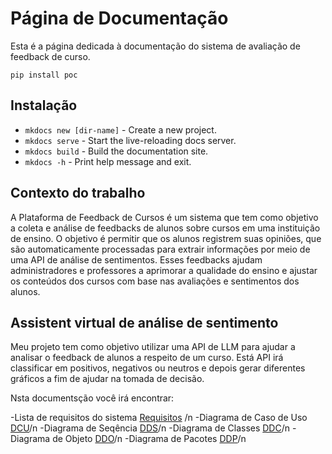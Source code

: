 # Página de Documentação
Esta é a página dedicada à documentação do sistema 
de avaliação de feedback de curso.


`pip install poc`
## Instalação

* `mkdocs new [dir-name]` - Create a new project.
* `mkdocs serve` - Start the live-reloading docs server.
* `mkdocs build` - Build the documentation site.
* `mkdocs -h` - Print help message and exit.

## Contexto do trabalho

 A Plataforma de Feedback de Cursos é um sistema que tem como objetivo a coleta e análise de feedbacks de alunos sobre cursos em uma instituição de ensino. O objetivo é permitir que os alunos registrem suas opiniões, que são automaticamente processadas para extrair informações por meio de uma API de análise de sentimentos. Esses feedbacks ajudam administradores e professores a aprimorar a qualidade do ensino e ajustar os conteúdos dos cursos com base nas avaliações e sentimentos dos alunos.


## Assistent virtual de análise de sentimento
Meu projeto tem como objetivo utilizar uma API de LLM para ajudar a analisar o feedback de alunos a respeito de um curso. Está API irá classificar em positivos, negativos ou neutros e depois gerar diferentes gráficos a fim de ajudar na tomada de decisão.

Nsta documentsção você irá encontrar:

 -Lista de requisitos do sistema [Requisitos](https://github.com/AdrianoCeub/SistemaMultiagnte-FedbackCurso.git) /n
 -Diagrama de Caso de Uso [DCU](https://github.com/AdrianoCeub/SistemaMultiagnte-FedbackCurso.git)/n
 -Diagrama de Seqência [DDS](https://github.com/AdrianoCeub/SistemaMultiagnte-FedbackCurso.git)/n
 -Diagrama de Classes [DDC](https://github.com/AdrianoCeub/SistemaMultiagnte-FedbackCurso.git)/n
 -Diagrama de Objeto [DDO](https://github.com/AdrianoCeub/SistemaMultiagnte-FedbackCurso.git)/n
 -Diagrama de Pacotes [DDP](https://github.com/AdrianoCeub/SistemaMultiagnte-FedbackCurso.git)/n